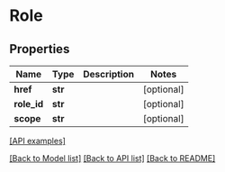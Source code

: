 # Role

## Properties
Name | Type | Description | Notes
------------ | ------------- | ------------- | -------------
**href** | **str** |  | [optional] 
**role_id** | **str** |  | [optional] 
**scope** | **str** |  | [optional] 

[[API examples]](http://devopshq.github.io/teamcity/teamcity_models/Role.html)

[[Back to Model list]](../README.md#documentation-for-models) [[Back to API list]](../README.md#documentation-for-api-endpoints) [[Back to README]](../README.md)


